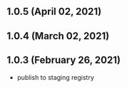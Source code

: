 ## 1.0.5 (April 02, 2021)



## 1.0.4 (March 02, 2021)



## 1.0.3 (February 26, 2021)

- publish to staging registry
